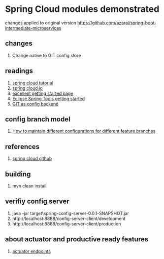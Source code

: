 # Spring Cloud modules demonstrated
changes applied to original version https://github.com/azarai/spring-boot-intermediate-microservices
## changes
1. Change native to GIT config store

## readings
1. [spring cloud tutorial](http://www.baeldung.com/spring-cloud-tutorial)
2. [spring cloud io](http://projects.spring.io/spring-cloud/)
3. [excellent getting started page](https://howtodoinjava.com/spring/spring-cloud/spring-cloud-config-server-git/)
4. [Eclipse Spring Tools getting started](https://o7planning.org/en/11723/understanding-spring-cloud-config-server-with-example)
5. [GIT as config backend](https://dzone.com/articles/spring-cloud-config-series-part-2-git-backend)

## config branch model
1. [How to maintain different configurations for different feature branches](http://www.naturalprogrammer.com/spring-cloud-config-maintain-configuration-branches/)

## references
1. [spring cloud github](https://github.com/spring-cloud)

## building
1. mvn clean install

## verifiy config server
1. java -jar target\spring-config-server-0.0.1-SNAPSHOT.jar
2. http://localhost:8888/config-server-client/development
3. http://localhost:8888/config-server-client/production

## about actuator and productive ready features
1. [actuator endpoints](https://docs.spring.io/spring-boot/docs/current/reference/htmlsingle/#production-ready)

